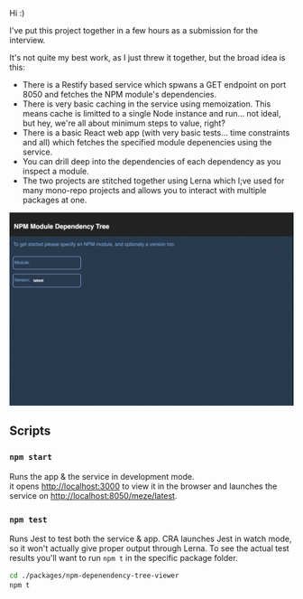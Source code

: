 Hi :)

I've put this project together in a few hours as a submission for the interview.

It's not quite my best work, as I just threw it together, but the broad idea is this:
  * There is a Restify based service which spwans a GET endpoint on port 8050 and fetches the NPM module's dependencies.
  * There is very basic caching in the service using memoization. This means cache is limitted to a single Node instance and run... not ideal, but hey, we're all about minimum steps to value, right?
  * There is a basic React web app (with very basic tests... time constraints and all) which fetches the specified module depenencies using the service.
  * You can drill deep into the dependencies of each dependency as you inspect a module.
  * The two projects are stitched together using Lerna which I;ve used for many mono-repo projects and allows you to interact with multiple packages at one.


![Web App](./ui.gif)

## Scripts

### `npm start`

Runs the app & the service in development mode.<br>
it opens [http://localhost:3000](http://localhost:3000) to view it in the browser and launches the service on [http://localhost:8050/meze/latest](http://localhost:8050/meze/latest).

### `npm test`

Runs Jest to test both the service & app. CRA launches Jest in watch mode, so it won't actually give proper output through Lerna.
To see the actual test results you'll want to run `npm t` in the specific package folder.

```sh
cd ./packages/npm-depenendency-tree-viewer
npm t
```
